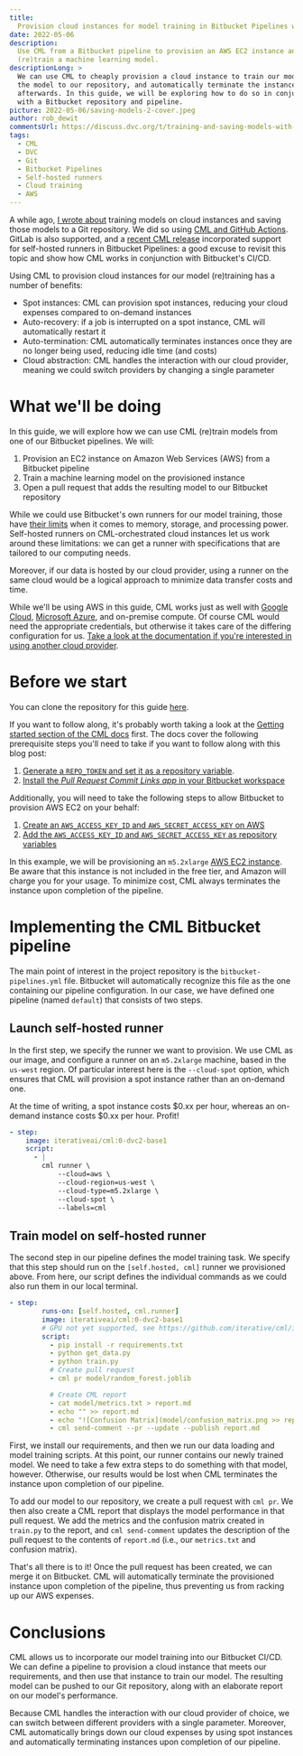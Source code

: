 ```yaml
---
title:
  Provision cloud instances for model training in Bitbucket Pipelines with CML
date: 2022-05-06
description:
  Use CML from a Bitbucket pipeline to provision an AWS EC2 instance and
  (re)train a machine learning model.
descriptionLong: >
  We can use CML to cheaply provision a cloud instance to train our model, push
  the model to our repository, and automatically terminate the instance
  afterwards. In this guide, we will be exploring how to do so in conjunction
  with a Bitbucket repository and pipeline.
picture: 2022-05-06/saving-models-2-cover.jpeg
author: rob_dewit
commentsUrl: https://discuss.dvc.org/t/training-and-saving-models-with-cml-on-a-self-hosted-aws-ec2-runner/1155
tags:
  - CML
  - DVC
  - Git
  - Bitbucket Pipelines
  - Self-hosted runners
  - Cloud training
  - AWS
---
```


A while ago, [I wrote about](https://dvc.org/blog/CML-runners-saving-models-1)
training models on cloud instances and saving those models to a Git repository.
We did so using [CML and GitHub Actions](https://cml.dev/doc/start/github).
GitLab is also supported, and a [recent CML
release](https://github.com/iterative/cml/releases/tag/v0.16.0) incorporated
support for self-hosted runners in Bitbucket Pipelines: a good excuse to revisit
this topic and show how CML works in conjunction with Bitbucket's CI/CD.

Using CML to provision cloud instances for our model (re)training has a number
of benefits:

- Spot instances: CML can provision spot instances, reducing your cloud expenses
  compared to on-demand instances
- Auto-recovery: if a job is interrupted on a spot instance, CML will
  automatically restart it
- Auto-termination: CML automatically terminates instances once they are no
  longer being used, reducing idle time (and costs)
- Cloud abstraction: CML handles the interaction with our cloud provider,
  meaning we could switch providers by changing a single parameter

# What we'll be doing

In this guide, we will explore how we can use CML (re)train models from one of
our Bitbucket pipelines. We will:

1. Provision an EC2 instance on Amazon Web Services (AWS) from a Bitbucket
   pipeline
1. Train a machine learning model on the provisioned instance
1. Open a pull request that adds the resulting model to our Bitbucket repository

While we could use Bitbucket's own runners for our model training, those have
[their
limits](https://janosmiko.com/blog/2021-09-18-demystifying-bitbucket-pipelines-memory-limits/)
when it comes to memory, storage, and processing power. Self-hosted runners on
CML-orchestrated cloud instances let us work around these limitations: we can
get a runner with specifications that are tailored to our computing needs.

Moreover, if our data is hosted by our cloud provider, using a runner on the
same cloud would be a logical approach to minimize data transfer costs and time.

<admon type="tip">

While we'll be using AWS in this guide, CML works just as well with [Google
Cloud](https://cloud.google.com/), [Microsoft
Azure](https://azure.microsoft.com/en-us/), and on-premise compute. Of course
CML would need the appropriate credentials, but otherwise it takes care of the
differing configuration for us. [Take a look at the documentation if you're
interested in using another cloud
provider](https://cml.dev/doc/self-hosted-runners#cloud-compute-resource-credentials).

</admon>

# Before we start

You can clone the repository for this guide
[here](https://bitbucket.org/iterative-ai/example_model_export_cml/src/main/).

If you want to follow along, it's probably worth taking a look at the [Getting
started section of the CML docs](https://cml.dev/doc/start/bitbucket) first. The
docs cover the following prerequisite steps you'll need to take if you want to
follow along with this blog post:

1. [Generate a `REPO_TOKEN` and set it as a repository
   variable](https://cml.dev/doc/self-hosted-runners?tab=Bitbucket#personal-access-token).
2. [Install the _Pull Request Commit Links app_ in your Bitbucket
   workspace](https://cml.dev/doc/ref/send-comment#bitbucket)

Additionally, you will need to take the following steps to allow Bitbucket to
provision AWS EC2 on your behalf:

1. [Create an `AWS_ACCESS_KEY_ID` and `AWS_SECRET_ACCESS_KEY` on
   AWS](https://docs.aws.amazon.com/cli/latest/userguide/cli-configure-quickstart.html#cli-configure-quickstart-creds)
2. [Add the `AWS_ACCESS_KEY_ID` and `AWS_SECRET_ACCESS_KEY` as repository
   variables](https://support.atlassian.com/bitbucket-cloud/docs/variables-and-secrets/)

<admon type="warn">

In this example, we will be provisioning an `m5.2xlarge` [AWS EC2
instance](https://aws.amazon.com/ec2/instance-types/). Be aware that this
instance is not included in the free tier, and Amazon will charge you for your
usage. To minimize cost, CML always terminates the instance upon completion of
the pipeline.

</admon>

# Implementing the CML Bitbucket pipeline

The main point of interest in the project repository is the
`bitbucket-pipelines.yml` file. Bitbucket will automatically recognize this file
as the one containing our pipeline configuration. In our case, we have defined
one pipeline (named `default`) that consists of two steps.

## Launch self-hosted runner

In the first step, we specify the runner we want to provision. We use CML as our
image, and configure a runner on an `m5.2xlarge` machine, based in the `us-west`
region. Of particular interest here is the `--cloud-spot` option, which ensures
that CML will provision a spot instance rather than an on-demand one.

At the time of writing, a spot instance costs $0.xx per hour, whereas an
on-demand instance costs $0.xx per hour. Profit!

```yaml
- step:
    image: iterativeai/cml:0-dvc2-base1
    script:
      - |
        cml runner \
            --cloud=aws \
            --cloud-region=us-west \
            --cloud-type=m5.2xlarge \
            --cloud-spot \
            --labels=cml
```

## Train model on self-hosted runner

The second step in our pipeline defines the model training task. We specify that
this step should run on the `[self.hosted, cml]` runner we provisioned above.
From here, our script defines the individual commands as we could also run them
in our local terminal.

```yaml
- step:
        runs-on: [self.hosted, cml.runner]
        image: iterativeai/cml:0-dvc2-base1
        # GPU not yet supported, see https://github.com/iterative/cml/issues/1015
        script:
          - pip install -r requirements.txt
          - python get_data.py
          - python train.py
          # Create pull request
          - cml pr model/random_forest.joblib

          # Create CML report
          - cat model/metrics.txt > report.md
          - echo "" >> report.md
          - echo "![Confusion Matrix](model/confusion_matrix.png >> report.md
          - cml send-comment --pr --update --publish report.md

```

First, we install our requirements, and then we run our data loading and model
training scripts. At this point, our runner contains our newly trained model. We
need to take a few extra steps to do something with that model, however.
Otherwise, our results would be lost when CML terminates the instance upon
completion of our pipeline.

To add our model to our repository, we create a pull request with `cml pr`. We
then also create a CML report that displays the model performance in that pull
request. We add the metrics and the confusion matrix created in `train.py` to
the report, and `cml send-comment` updates the description of the pull request
to the contents of `report.md` (i.e., our `metrics.txt` and confusion matrix).



That's all there is to it! Once the pull request has been created, we can merge
it on Bitbucket. CML will automatically terminate the provisioned instance upon
completion of the pipeline, thus preventing us from racking up our AWS expenses.

# Conclusions

CML allows us to incorporate our model training into our Bitbucket CI/CD. We can
define a pipeline to provision a cloud instance that meets our requirements, and
then use that instance to train our model. The resulting model can be pushed to
our Git repository, along with an elaborate report on our model's performance.

Because CML handles the interaction with our cloud provider of choice, we can
switch between different providers with a single parameter. Moreover, CML
automatically brings down our cloud expenses by using spot instances and
automatically terminating instances upon completion of our pipeline.
